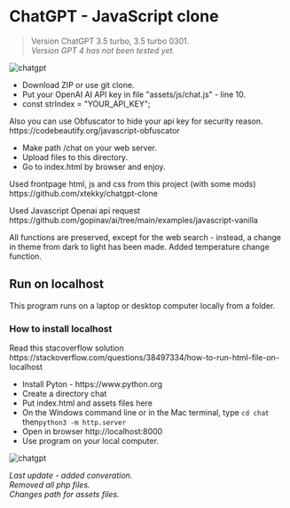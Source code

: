 <h1>ChatGPT - JavaScript clone</h1>
<blockquote><p>Version ChatGPT 3.5 turbo, 3.5 turbo 0301.<br>
 <em>Version GPT 4 has not been tested yet.</em></p></blockquote>
<img src="https://github.com/alexsky177/chatgpt/blob/main/screen_dark.png?raw=true" alt="chatgpt"/>
<ul class="contains-task-list">
 <li> Download ZIP or use git clone.</li> 
 <li> Put your OpenAI AI API key in file "assets/js/chat.js" - line 10.</li> 
 <li>const strIndex = "YOUR_API_KEY";</li>
</ul>
<p>Also you can use Obfuscator to hide your api key for security reason.<br>
https://codebeautify.org/javascript-obfuscator</p>
<ul class="contains-task-list">
<li> Make path /chat on your web server.</li>
<li> Upload files to this directory.</li>
<li> Go to index.html by browser and enjoy.</li>
</ul>
<p>Used frontpage html, js and css from this project (with some mods)<br>
https://github.com/xtekky/chatgpt-clone</p>
<p>Used Javascript Openai api request<br>
https://github.com/gopinav/ai/tree/main/examples/javascript-vanilla</p>
<p>All functions are preserved, except for the web search - instead, a change in theme from dark to light has been made. Added temperature change function.</p>
<h2>Run on localhost</h2>
<p>This program runs on a laptop or desktop computer locally from a folder.</p>
<h3>How to install localhost</h3>
<p>Read this stacoverflow solution<br>
https://stackoverflow.com/questions/38497334/how-to-run-html-file-on-localhost</p>
<ul class="contains-task-list">
<li>Install Pyton - https://www.python.org</li>
<li>Сreate a directory chat</li>
<li> Put index.html and assets files here</li>
<li>On the Windows command line or in the Mac terminal, type <code>cd chat</code> then<code>python3 -m http.server</code></li>
<li> Open in browser http://localhost:8000</li>
<li> Use program on your local computer.</li>
</ul>
<img src="https://github.com/alexsky177/chatgpt/blob/main/screen_light.png?raw=true" alt="chatgpt"/>
<p><em>Last update - added converation.<br> 
Removed all php files.<br>
Changes path for assets files.</em></p>

